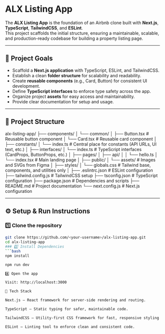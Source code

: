 # ALX Listing App

The **ALX Listing App** is the foundation of an Airbnb clone built with **Next.js**, **TypeScript**, **TailwindCSS**, and **ESLint**.  
This project scaffolds the initial structure, ensuring a maintainable, scalable, and production-ready codebase for building a property listing page.

---

## 📌 Project Goals

- Scaffold a **Next.js application** with TypeScript, ESLint, and TailwindCSS.  
- Establish a clean **folder structure** for scalability and readability.  
- Create **reusable components** (e.g., Card, Button) for consistent UI development.  
- Define **TypeScript interfaces** to enforce type safety across the app.  
- Organize project **assets** for easy access and maintainability.  
- Provide clear documentation for setup and usage.  

---

## 📂 Project Structure

alx-listing-app/
├── components/
│ └── common/
│ ├── Button.tsx # Reusable button component
│ └── Card.tsx # Reusable card component
│
├── constants/
│ └── index.ts # Central place for constants (API URLs, UI text, etc.)
│
├── interfaces/
│ └── index.ts # TypeScript interfaces (CardProps, ButtonProps, etc.)
│
├── pages/
│ ├── api/
│ │ └── hello.ts
│ └── index.tsx # Main landing page
│
├── public/
│ └── assets/ # Images and SVGs from Figma
│
├── styles/
│ └── globals.css # Tailwind base, components, and utilities only
│
├── .eslintrc.json # ESLint configuration
├── tailwind.config.js # TailwindCSS setup
├── tsconfig.json # TypeScript configuration
├── package.json # Dependencies and scripts
├── README.md # Project documentation
└── next.config.js # Next.js configuration


---

## ⚙️ Setup & Run Instructions

### 1️⃣ Clone the repository
```bash
git clone https://github.com/<your-username>/alx-listing-app.git
cd alx-listing-app
### 2️⃣ Install Dependencies
```bash
npm install

npm run dev

4️⃣ Open the app

Visit: http://localhost:3000

📘 Tech Stack

Next.js – React framework for server-side rendering and routing.

TypeScript – Static typing for safer, maintainable code.

TailwindCSS – Utility-first CSS framework for fast, responsive styling.

ESLint – Linting tool to enforce clean and consistent code.
